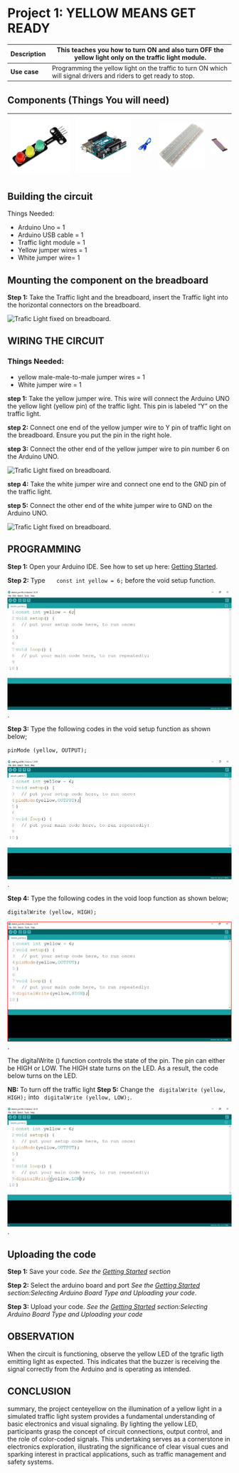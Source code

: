 # Project 1: YELLOW MEANS GET READY

| **Description** | This teaches you how to turn ON and also turn OFF the yellow light only on the traffic light module.              |
| --------------- | ----------------------------------------------------------------------------------------------------------------- |
| **Use case**    | Programming the yellow light on the traffic to turn ON which will signal drivers and riders to get ready to stop. |

## Components (Things You will need)

| ![Traffic light module ](../../assets/components/trafficmodule.png) | ![Arduino Uno](../../assets/components/arduino.png) | ![Arduino USB Cable](../../assets/components/USB_Cable.png) | ![Breadboard](../../assets/components/breadboard.png) | ![Jumper Wires](../../assets/components/jump_wire.png) |
| ------------------------------------------------------------------- | --------------------------------------------------- | ----------------------------------------------------------- | ----------------------------------------------------- | ------------------------------------------------------ |

## Building the circuit

Things Needed:

- Arduino Uno = 1
- Arduino USB cable = 1
- Traffic light module = 1
- Yellow jumper wires = 1
- White jumper wire= 1

## Mounting the component on the breadboard

**Step 1:** Take the Traffic light and the breadboard, insert the Traffic light into the horizontal connectors on the breadboard.

![Trafic Light fixed on breadboard](../../assets/1.0/Traffic%20Light%20Module/Traffic%20Light%20Red%20On/Trafic%20Light%20image%201.png).

## WIRING THE CIRCUIT

### Things Needed:

- yellow male-male-to-male jumper wires = 1
- White jumper wire = 1

**step 1:** Take the yellow jumper wire. This wire will connect the Arduino UNO the yellow light (yellow pin) of the traffic light. This pin is labeled “Y” on the traffic light.

**step 2:** Connect one end of the yellow jumper wire to Y pin of traffic light on the breadboard. Ensure you put the pin in the right hole.

**step 3:** Connect the other end of the yellow jumper wire to pin number 6 on the Arduino UNO.

![Trafic Light fixed on breadboard](../../assets/1.0/Traffic%20Light%20Module/Traffic%20Light%20Red%20On/yellow%20trafic1.png).

**step 4:** Take the white jumper wire and connect one end to the GND pin of the traffic light.

**step 5:** Connect the other end of the white jumper wire to GND on the Arduino UNO.

![Trafic Light fixed on breadboard](../../assets/1.0/Traffic%20Light%20Module/Traffic%20Light%20Red%20On/yellow%20trafic%202.png).

## PROGRAMMING

**Step 1:** Open your Arduino IDE. See how to set up here: [Getting Started](../../../../README.md#getting-started).

**Step 2:** Type `   const int yellow = 6;` before the void setup function.

![Pinmode decalration](../../assets/1.0/Traffic%20Light%20Module/Traffic%20Light%20Red%20On/yellow%20trafic%20code%201.png).

**Step 3:** Type the following codes in the void setup function as shown below;

```
pinMode (yellow, OUTPUT);
```

![Trafic pinMode](../../assets/1.0/Traffic%20Light%20Module/Traffic%20Light%20Red%20On/yellow%20trafic%20code%202.png).

**Step 4:** Type the following codes in the void loop function as shown below;

```
digitalWrite (yellow, HIGH);
```

![Truning On the Trafic ligth ](../../assets/1.0/Traffic%20Light%20Module/Traffic%20Light%20Red%20On/yellow%20trafic%20code%203.png).

The digitalWrite () function controls the state of the pin. The pin can either be HIGH or LOW. The HIGH state turns on the LED. As a result, the code below turns on the LED.

**NB:** To turn off the traffic light
**Step 5:** Change the ` digitalWrite (yellow, HIGH);` into ` digitalWrite (yellow, LOW);`.

![Truning OFF the Trafic ligth ](../../assets/1.0/Traffic%20Light%20Module/Traffic%20Light%20Red%20On/yellow%20trafic%20code%205.png).

## Uploading the code

**Step 1:** Save your code. _See the [Getting Started](../../../../README.md#getting-started) section_

**Step 2:** Select the arduino board and port _See the [Getting Started](../../../../README.md#getting-started) section:Selecting Arduino Board Type and Uploading your code_.

**Step 3:** Upload your code. _See the [Getting Started](../../../../README.md#getting-started) section:Selecting Arduino Board Type and Uploading your code_

## OBSERVATION

When the circuit is functioning, observe the yellow LED of the tgrafic ligth emitting light as expected. This indicates that the buzzer is receiving the signal correctly from the Arduino and is operating as intended.

## CONCLUSION

summary, the project centeyellow on the illumination of a yellow light in a simulated traffic light system provides a fundamental understanding of basic electronics and visual signaling. By lighting the yellow LED, participants grasp the concept of circuit connections, output control, and the role of color-coded signals. This undertaking serves as a cornerstone in electronics exploration, illustrating the significance of clear visual cues and sparking interest in practical applications, such as traffic management and safety systems.
